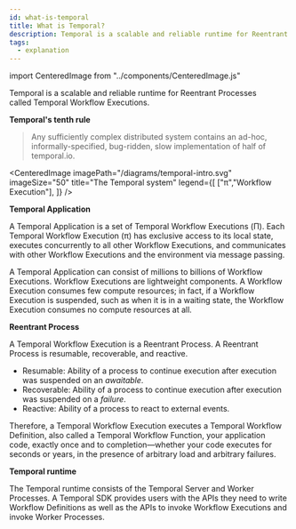 ```yaml
---
id: what-is-temporal
title: What is Temporal?
description: Temporal is a scalable and reliable runtime for Reentrant Processes called Temporal Workflow Executions.
tags:
  - explanation
---
```


import CenteredImage from "../components/CenteredImage.js"

Temporal is a scalable and reliable runtime for Reentrant Processes called Temporal Workflow Executions.

**Temporal's tenth rule**

> Any sufficiently complex distributed system contains an ad-hoc, informally-specified, bug-ridden, slow implementation of half of temporal.io.

<CenteredImage
imagePath="/diagrams/temporal-intro.svg"
imageSize="50"
title="The Temporal system"
legend={[
["π","Workflow Execution"],
]}
/>

**Temporal Application**

A Temporal Application is a set of Temporal Workflow Executions (Π). Each Temporal Workflow Execution (π) has exclusive access to its local state, executes concurrently to all other Workflow Executions, and communicates with other Workflow Executions and the environment via message passing.

A Temporal Application can consist of millions to billions of Workflow Executions.
Workflow Executions are lightweight components.
A Workflow Execution consumes few compute resources; in fact, if a Workflow Execution is suspended, such as when it is in a waiting state, the Workflow Execution consumes no compute resources at all.

**Reentrant Process**

A Temporal Workflow Execution is a Reentrant Process. A Reentrant Process is resumable, recoverable, and reactive.

- Resumable: Ability of a process to continue execution after execution was suspended on an _awaitable_.
- Recoverable: Ability of a process to continue execution after execution was suspended on a _failure_.
- Reactive: Ability of a process to react to external events.

Therefore, a Temporal Workflow Execution executes a Temporal Workflow Definition, also called a Temporal Workflow Function, your application code, exactly once and to completion—whether your code executes for seconds or years, in the presence of arbitrary load and arbitrary failures.

**Temporal runtime**

The Temporal runtime consists of the Temporal Server and Worker Processes.
A Temporal SDK provides users with the APIs they need to write Workflow Definitions as well as the APIs to invoke Workflow Executions and invoke Worker Processes.
